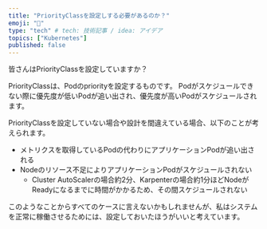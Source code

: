 ```yaml
---
title: "PriorityClassを設定しする必要があるのか？"
emoji: "🙌"
type: "tech" # tech: 技術記事 / idea: アイデア
topics: ["Kubernetes"]
published: false
---
```


皆さんはPriorityClassを設定していますか？

PriorityClassは、Podのpriorityを設定するものです。
Podがスケジュールできない際に優先度が低いPodが追い出され、優先度が高いPodがスケジュールされます。

PriorityClassを設定していない場合や設計を間違えている場合、以下のことが考えられます。
- メトリクスを取得しているPodの代わりにアプリケーションPodが追い出される
- Nodeのリソース不足によりアプリケーションPodがスケジュールされない
  - Cluster AutoScalerの場合約2分、Karpenterの場合約1分ほどNodeがReadyになるまでに時間がかかるため、その間スケジュールされない

このようなことからすべてのケースに言えないかもしれませんが、私はシステムを正常に稼働させるためには、設定しておいたほうがいいと考えています。

